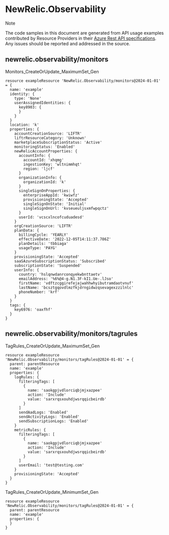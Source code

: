 # NewRelic.Observability
  
> [!NOTE]
> The code samples in this document are generated from API usage examples contributed by Resource Providers in their [Azure Rest API specifications](https://github.com/Azure/azure-rest-api-specs). Any issues should be reported and addressed in the source.


## newrelic.observability/monitors

Monitors_CreateOrUpdate_MaximumSet_Gen
```bicep
resource exampleResource 'NewRelic.Observability/monitors@2024-01-01' = {
  name: 'example'
  identity: {
    type: 'None'
    userAssignedIdentities: {
      key8903: {
      }
    }
  }
  location: 'k'
  properties: {
    accountCreationSource: 'LIFTR'
    liftrResourceCategory: 'Unknown'
    marketplaceSubscriptionStatus: 'Active'
    monitoringStatus: 'Enabled'
    newRelicAccountProperties: {
      accountInfo: {
        accountId: 'xhqmg'
        ingestionKey: 'wltnimmhqt'
        region: 'ljcf'
      }
      organizationInfo: {
        organizationId: 'k'
      }
      singleSignOnProperties: {
        enterpriseAppId: 'kwiwfz'
        provisioningState: 'Accepted'
        singleSignOnState: 'Initial'
        singleSignOnUrl: 'kvseueuljsxmfwpqctz'
      }
      userId: 'vcscxlncofcuduadesd'
    }
    orgCreationSource: 'LIFTR'
    planData: {
      billingCycle: 'YEARLY'
      effectiveDate: '2022-12-05T14:11:37.786Z'
      planDetails: 'tbbiaga'
      usageType: 'PAYG'
    }
    provisioningState: 'Accepted'
    saaSAzureSubscriptionStatus: 'Subscribed'
    subscriptionState: 'Suspended'
    userInfo: {
      country: 'hslqnwdanrconqyekwbnttaetv'
      emailAddress: '%6%@4-g.N1.3F-kI1.Ue-.lJso'
      firstName: 'vdftzcggirefejajwahhwhyibutramdaotvnuf'
      lastName: 'bcsztgqovdlmzfkjdrngidwzqsevagexzzilnlc'
      phoneNumber: 'krf'
    }
  }
  tags: {
    key6976: 'oaxfhf'
  }
}
```

## newrelic.observability/monitors/tagrules

TagRules_CreateOrUpdate_MaximumSet_Gen
```bicep
resource exampleResource 'NewRelic.Observability/monitors/tagRules@2024-01-01' = {
  parent: parentResource 
  name: 'example'
  properties: {
    logRules: {
      filteringTags: [
        {
          name: 'saokgpjvdlorciqbjmjxazpee'
          action: 'Include'
          value: 'sarxrqsxouhdjwsrqqicbeirdb'
        }
      ]
      sendAadLogs: 'Enabled'
      sendActivityLogs: 'Enabled'
      sendSubscriptionLogs: 'Enabled'
    }
    metricRules: {
      filteringTags: [
        {
          name: 'saokgpjvdlorciqbjmjxazpee'
          action: 'Include'
          value: 'sarxrqsxouhdjwsrqqicbeirdb'
        }
      ]
      userEmail: 'test@testing.com'
    }
    provisioningState: 'Accepted'
  }
}
```

TagRules_CreateOrUpdate_MinimumSet_Gen
```bicep
resource exampleResource 'NewRelic.Observability/monitors/tagRules@2024-01-01' = {
  parent: parentResource 
  name: 'example'
  properties: {
  }
}
```
